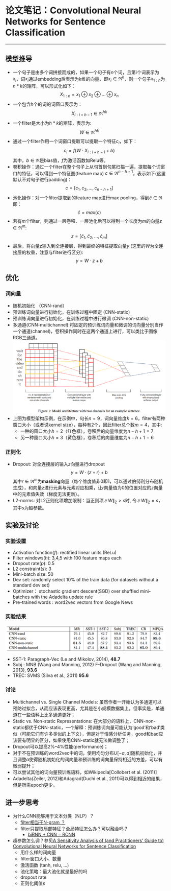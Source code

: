 # 论文笔记：Convolutional Neural Networks for Sentence Classification
---------
## 模型推导
- 一个句子是由多个词拼接而成的，如果一个句子有$n$个词，且第i个词表示为$x_i$，词$x_i$通过embedding后表示为k维的向量，即$x_i\in\Re^k$，则一个句子$x_{1:n}$为$n*k$的矩阵，可以形式化如下：
$$X_{1:n}=x_1\oplus x_2\oplus \dots \oplus x_n$$
- 一个包含$h$个的词的词窗口表示为：$$X_{i:i+h-1}\in\Re^{hk}$$
- 一个filter是大小为$h*k$的矩阵，表示为:$$W\in\Re^{hk}$$
- 通过一个filter作用一个词窗口提取可以提取一个特征$c_i$，如下：
$$c_i=f(W \cdot X_{i:i+h-1}+b)$$其中，$b\in\Re$是bias值，$f$为激活函数如Relu等。
- 卷积操作：通过一个filter在整个句子上从句首到句尾扫描一遍，提取每个词窗口的特征，可以得到一个特征图(feature map) $c\in\Re^{n-h+1}$，表示如下(这里默认不对句子进行padding)：
$$c= [c_1, c_2, \dots , c_{n-h+1}]$$
- 池化操作：对一个filter提取到的feature map进行max pooling，得到$\hat{c}\in\Re$即：
$$\hat{c}=max(c)$$
- 若有$m$个filter，则通过一层卷积、一层池化后可以得到一个长度为$m$的向量$z\in\Re^m$:
$$z = [\hat{c}_1, \hat{c}_2, \dots, \hat{c}_m]$$
- 最后，将向量$z$输入到全连接层，得到最终的特征提取向量$y$ (这里的$W$为全连接层的权重，注意与filter进行区分): 
$$y=W \cdot z+b$$
## 优化
### 词向量
- 随机初始化 （CNN-rand）
- 预训练词向量进行初始化，在训练过程中固定 (CNN-static)
- 预训练词向量进行初始化，在训练过程中进行微调 (CNN-non-static)
- 多通道(CNN-multichannel):将固定的预训练词向量和微调的词向量分别当作一个通道(channel)，卷积操作同时在这两个通道上进行，可以类比于图像RGB三通道。
![model](./model.png)
- 上图为模型架构示例，在示例中，句长$n=9$，词向量维度$k=6$，filter有两种窗口大小（或者说kernel size），每种有2个，因此filter总个数$m=4$，其中:
    - 一种的窗口大小$h=2$（红色框），卷积后的向量维度为$n-h+1=7$
    - 另一种窗口大小$h=3$（黄色框），卷积后的向量维度为$n-h+1=6$
### 正则化
- Dropout: 对全连接层的输入$z$向量进行dropout
$$y=W \cdot (z \circ r)+b$$其中$r\in\Re^m$为**masking**向量（每个维度值非0即1，可以通过伯努利分布随机生成），和向量$z$进行元素与元素对应相乘，让$r$向量值为0的位置对应的$z$向量中的元素值失效（梯度无法更新）。
- L2-norms: 对L2正则化项增加限制：当正则项$\lVert W \rVert_2 > s$时, 令$\lVert W \rVert_2 = s$，其中$s$为超参数。
## 实验及讨论
### 实验设置
- Activation function($f$): rectified linear units (ReLu) 
- Filter windows($h$): 3,4,5 with 100 feature maps each 
- Dropout rate($p$): 0.5
- L2 constraint($s$): 3 
- Mini-batch size: 50
- Dev set: randomly select 10% of the train data (for datasets without a standard dev set) 
- Optimizer： stochastic gradient descent(SGD) over shuffled mini-batches with the Adadelta update rule 
- Pre-trained words : word2vec vectors from Google News 
### 实验结果
![result](./result.png)
- SST-1: Paragraph-Vec (Le and Mikolov, 2014), **48.7** 
- Subj : MNB (Wang and Manning, 2012) F-Dropout (Wang and Manning, 2013), **93.6** 
- TREC: SVMS (Silva et al., 2011) **95.6**
### 讨论
- Multichannel vs. Single Channel Models: 虽然作者一开始认为多通道可以预防过拟合，从而应该表现更高，尤其是在小规模数据集上。但事实是，单通道在一些语料上比多通道更好；
- Static vs. Non-static Representations: 在大部分的语料上，CNN-non-static都优于CNN-static，一个解释：预训练词向量可能认为‘good’和‘bad’类似（可能它们有许多类似的上下文），但是对于情感分析任务，good和bad应该要有明显的区分，如果使用CNN-static就无法做调整了；  
- Dropout可以提高2%–4%性能(performance)；
- 对于不在预训练的word2vec中的词，使用均匀分布$U[-a,a]$随机初始化，并且调整$a$使得随机初始化的词向量和预训练的词向量保持相近的方差，可以有微弱提升； 
- 可以尝试其他的词向量预训练语料，如Wikipedia[Collobert et al. (2011)] 
- Adadelta(Zeiler, 2012)和Adagrad(Duchi et al., 2011)可以得到相近的结果，但是所需epoch更少。
## 进一步思考
- 为什么CNN能够用于文本分类（NLP）？
    - [filter相当于N-gram ？](https://www.zhihu.com/question/38544669) 
    - filter只提取局部特征？全局特征怎么办？可以融合吗？
		- [biRNN + CNN = RCNN](https://github.com/llhthinker/NLP-Papers/blob/master/text%20classification/2017-10/Recurrent%20Convolutional%20Neural%20Networks%20for%20Text%20Classification/note.md)
- 超参数怎么调？参见[A Sensitivity Analysis of (and Practitioners' Guide to) Convolutional Neural Networks for Sentence Classification](https://github.com/llhthinker/NLP-Papers/blob/master/text%20classification/2017-10/A%20Sensitivity%20Analysis%20of%20(and%20Practitioners%E2%80%99%20Guide%20to)%20Convolutional/note.md)
    - 用什么样的词向量
    - filter窗口大小、数量
    - 激活函数 (tanh, relu, ...)
    - 池化策略：最大池化就是最好的吗
    - dropout rate
    - 正则化阈值$s$